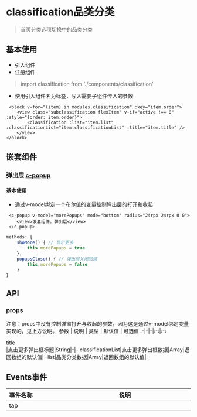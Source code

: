 # classification品类分类

>首页分类选项切换中的品类分类
 
 ## 基本使用

 - 引入组件
 - 注册组件
 >  import classification from './components/classification'
 - 使用引入组件名为标签，写入需要子组件传入的参数

```vue
 <block v-for="(item) in modules.classification" :key="item.order">
    <view class="subclassification flexItem" v-if="active !== 0" :style="{order: item.order}">
        <classification :list="item.list" :classificationList="item.classificationList" :title="item.title" />
    </view>
</block>
```

## 嵌套组件
### 弹出层 [c-popup](../31.common-components/17.c-popup.html)
#### 基本使用

  + 通过v-model绑定一个布尔值的变量控制弹出层的打开和收起

```vue
 <c-popup v-model="morePopups" mode="bottom" radius="24rpx 24rpx 0 0"> 
    <view>嵌套组件，弹出层</view>
 </c-popup>
```
```js
methods: {
    shoMore() { // 显示更多
        this.morePopups = true
    },
    popupsClose() { // 弹出层关闭回调
        this.morePopups = false
    }
}
```


## API
### props
注意：props中没有控制弹窗打开与收起的参数，因为这是通过v-model绑定变量实现的，见上方说明。
参数 | 说明 | 类型 | 默认值 | 可选值
:-|-|-|:-:|:-:
<div style="width:200px">title</div>|点击更多弹出框标题|String|-|-
classificationList|点击更多弹出框数据|Array|返回数组的默认值|-
list|品类分类数据|Array|返回数组的默认值|-



## Events事件

事件名称 | 说明 | 回调参数
:-|-|-
<div style="width:200px">tap</div>|<div style="width:200px"></div>|<div style="width:240px"></div>